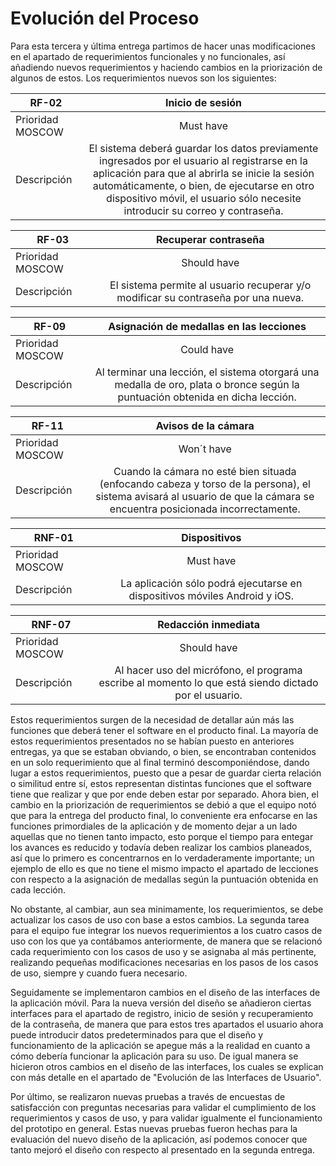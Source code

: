 # Evolución del Proceso

Para esta tercera y última entrega partimos de hacer unas modificaciones en el apartado de requerimientos funcionales y no funcionales, así añadiendo nuevos requerimientos y haciendo cambios en la priorización de algunos de estos. Los requerimientos nuevos son los siguientes:

| RF-02 | Inicio de sesión | 
|----------|:----------:|
| Prioridad MOSCOW | Must have | 
| Descripción | El sistema deberá guardar los datos previamente ingresados por el usuario al registrarse en la aplicación para que al abrirla se inicie la sesión automáticamente, o bien, de ejecutarse en otro dispositivo móvil, el usuario sólo necesite introducir su correo y contraseña. | 

| RF-03 | Recuperar contraseña | 
|----------|:----------:|
| Prioridad MOSCOW | Should have | 
| Descripción | El sistema permite al usuario recuperar y/o modificar su contraseña por una nueva. | 

| RF-09 | Asignación de medallas en las lecciones | 
|----------|:----------:|
| Prioridad MOSCOW | Could have | 
| Descripción | Al terminar una lección, el sistema otorgará una medalla de oro, plata o bronce según la puntuación obtenida en dicha lección. | 

| RF-11 | Avisos de la cámara | 
|----------|:----------:|
| Prioridad MOSCOW | Won´t have | 
| Descripción | Cuando la cámara no esté bien situada (enfocando cabeza y torso de la persona), el sistema avisará al usuario de que la cámara se encuentra posicionada incorrectamente. | 

| RNF-01 | Dispositivos | 
|----------|:----------:|
| Prioridad MOSCOW | Must have | 
| Descripción | La aplicación sólo podrá ejecutarse en dispositivos móviles Android y iOS. | 

| RNF-07 | Redacción inmediata | 
|----------|:----------:|
| Prioridad MOSCOW | Should have | 
| Descripción | Al hacer uso del micrófono, el programa escribe al momento lo que está siendo dictado por el usuario. | 

Estos requerimientos surgen de la necesidad de detallar aún más las funciones que deberá tener el software en el producto final. La mayoría de estos requerimientos presentados no se habían puesto en anteriores entregas, ya que se estaban obviando, o bien, se encontraban contenidos en un solo requerimiento que al final terminó descomponiéndose, dando lugar a estos requerimientos, puesto que a pesar de guardar cierta relación o similitud entre sí, estos representan distintas funciones que el software tiene que realizar y que por ende deben estar por separado. Ahora bien, el cambio en la priorización de requerimientos se debió a que el equipo notó que para la entrega del producto final, lo conveniente era enfocarse en las funciones primordiales de la aplicación y de momento dejar a un lado aquellas que no tienen tanto impacto, esto porque el tiempo para entegar los avances es reducido y todavía deben realizar los cambios planeados, así que lo primero es concentrarnos en lo verdaderamente importante; un ejemplo de ello es que no tiene el mismo impacto el apartado de lecciones con respecto a la asignación de medallas según la puntuación obtenida en cada lección. 

No obstante, al cambiar, aun sea minimamente, los requerimientos, se debe actualizar los casos de uso con base a estos cambios. La segunda tarea para el equipo fue integrar los nuevos requerimientos a los cuatro casos de uso con los que ya contábamos anteriormente, de manera que se relacionó cada requerimiento con los casos de uso y se asignaba al más pertinente, realizando pequeñas modificaciones necesarias en los pasos de los casos de uso, siempre y cuando fuera necesario. 

Seguidamente se implementaron cambios en el diseño de las interfaces de la aplicación móvil. Para la nueva versión del diseño se añadieron ciertas interfaces para el apartado de registro, inicio de sesión y recuperamiento de la contraseña, de manera que para estos tres apartados el usuario ahora puede introducir datos predeterminados para que el diseño y funcionamiento de la aplicación se apegue más a la realidad en cuanto a cómo debería funcionar la aplicación para su uso. De igual manera se hicieron otros cambios en el diseño de las interfaces, los cuales se explican con más detalle en el apartado de "Evolución de las Interfaces de Usuario".

Por último, se realizaron nuevas pruebas a través de encuestas de satisfacción con preguntas necesarias para validar el cumplimiento de los requerimientos y casos de uso, y para validar igualmente el funcionamiento del prototipo en general. Estas nuevas pruebas fueron hechas para la evaluación del nuevo diseño de la aplicación, así podemos conocer que tanto mejoró el diseño con respecto al presentado en la segunda entrega.  
